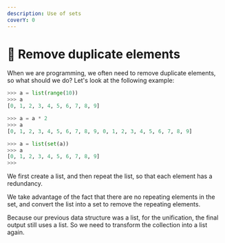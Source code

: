 ```yaml
---
description: Use of sets
coverY: 0
---
```


# 🚩 Remove duplicate elements

When we are programming, we often need to remove duplicate elements, so what should we do? Let's look at the following example:

```python
>>> a = list(range(10))
>>> a
[0, 1, 2, 3, 4, 5, 6, 7, 8, 9]

>>> a = a * 2
>>> a
[0, 1, 2, 3, 4, 5, 6, 7, 8, 9, 0, 1, 2, 3, 4, 5, 6, 7, 8, 9]

>>> a = list(set(a))
>>> a
[0, 1, 2, 3, 4, 5, 6, 7, 8, 9]
>>> 
```

We first create a list, and then repeat the list, so that each element has a redundancy.&#x20;

We take advantage of the fact that there are no repeating elements in the set, and convert the list into a set to remove the repeating elements.&#x20;

Because our previous data structure was a list, for the unification, the final output still uses a list. So we need to transform the collection into a list again.

